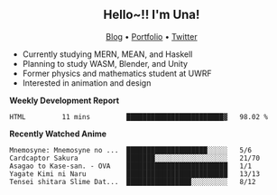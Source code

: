 <h2 align="center">
  Hello~!! I'm Una!
</h2>

<p align="center">
  <a href="https://anarchy.website/">Blog</a> &bull;
  <a href="https://una-ada.github.io/">Portfolio</a> &bull;
  <a href="https://twitter.com/unaxiii">Twitter</a>
</p>

- Currently studying MERN, MEAN, and Haskell
- Planning to study WASM, Blender, and Unity
- Former physics and mathematics student at UWRF
- Interested in animation and design

**Weekly Development Report**

<!--START_SECTION:waka-->
```text
HTML         11 mins         ████████████████████████▓   98.02 % 
```
<!--END_SECTION:waka-->

**Recently Watched Anime**

<!-- RECENT-ANIME:START -->

    Mnemosyne: Mnemosyne no ...  ████████████████████░░░░░   5/6
    Cardcaptor Sakura            ███████░░░░░░░░░░░░░░░░░░   21/70
    Asagao to Kase-san. - OVA    █████████████████████████   1/1
    Yagate Kimi ni Naru          █████████████████████████   13/13
    Tensei shitara Slime Dat...  ████████████████░░░░░░░░░   8/12
<!-- RECENT-ANIME:END -->
